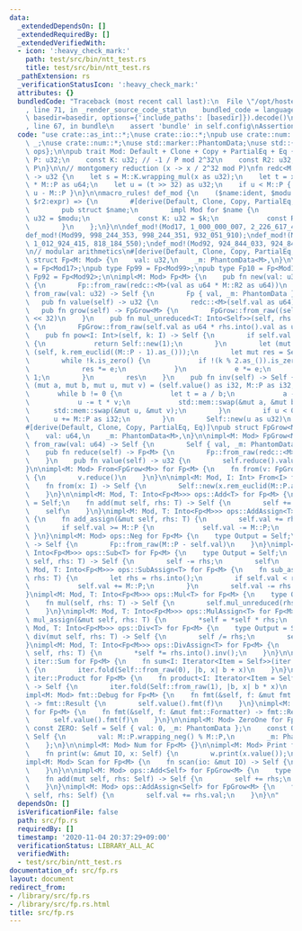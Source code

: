 ```yaml
---
data:
  _extendedDependsOn: []
  _extendedRequiredBy: []
  _extendedVerifiedWith:
  - icon: ':heavy_check_mark:'
    path: test/src/bin/ntt_test.rs
    title: test/src/bin/ntt_test.rs
  _pathExtension: rs
  _verificationStatusIcon: ':heavy_check_mark:'
  attributes: {}
  bundledCode: "Traceback (most recent call last):\n  File \"/opt/hostedtoolcache/Python/3.9.0/x64/lib/python3.9/site-packages/onlinejudge_verify/documentation/build.py\"\
    , line 71, in _render_source_code_stat\n    bundled_code = language.bundle(stat.path,\
    \ basedir=basedir, options={'include_paths': [basedir]}).decode()\n  File \"/opt/hostedtoolcache/Python/3.9.0/x64/lib/python3.9/site-packages/onlinejudge_verify/languages/user_defined.py\"\
    , line 67, in bundle\n    assert 'bundle' in self.config\nAssertionError\n"
  code: "use crate::as_int::*;\nuse crate::io::*;\npub use crate::num::ZeroOne as\
    \ _;\nuse crate::num::*;\nuse std::marker::PhantomData;\nuse std::{fmt, iter,\
    \ ops};\n\npub trait Mod: Default + Clone + Copy + PartialEq + Eq {\n    const\
    \ P: u32;\n    const K: u32; // -1 / P mod 2^32\n    const R2: u32; // 2^64 mod\
    \ P\n}\n\n// montgomery reduction (x -> x / 2^32 mod P)\nfn redc<M: Mod>(x: u64)\
    \ -> u32 {\n    let s = M::K.wrapping_mul(x as u32);\n    let t = x + s as u64\
    \ * M::P as u64;\n    let u = (t >> 32) as u32;\n    if u < M::P { u } else {\
    \ u - M::P }\n}\n\nmacro_rules! def_mod {\n    ($name:ident, $modu:expr, $k:expr,\
    \ $r2:expr) => {\n        #[derive(Default, Clone, Copy, PartialEq, Eq, Debug)]\n\
    \        pub struct $name;\n        impl Mod for $name {\n            const P:\
    \ u32 = $modu;\n            const K: u32 = $k;\n            const R2: u32 = $r2;\n\
    \        }\n    };\n}\n\ndef_mod!(Mod17, 1_000_000_007, 2_226_617_417, 582_344_008);\n\
    def_mod!(Mod99, 998_244_353, 998_244_351, 932_051_910);\ndef_mod!(Mod10, 1_012_924_417,\
    \ 1_012_924_415, 818_184_550);\ndef_mod!(Mod92, 924_844_033, 924_844_031, 404_973_864);\n\
    \n// modular arithmetics\n#[derive(Default, Clone, Copy, PartialEq, Eq)]\npub\
    \ struct Fp<M: Mod> {\n    val: u32,\n    _m: PhantomData<M>,\n}\n\npub type Fp17\
    \ = Fp<Mod17>;\npub type Fp99 = Fp<Mod99>;\npub type Fp10 = Fp<Mod10>;\npub type\
    \ Fp92 = Fp<Mod92>;\n\nimpl<M: Mod> Fp<M> {\n    pub fn new(val: u32) -> Self\
    \ {\n        Fp::from_raw(redc::<M>(val as u64 * M::R2 as u64))\n    }\n    fn\
    \ from_raw(val: u32) -> Self {\n        Fp { val, _m: PhantomData }\n    }\n \
    \   pub fn value(self) -> u32 {\n        redc::<M>(self.val as u64)\n    }\n \
    \   pub fn grow(self) -> FpGrow<M> {\n        FpGrow::from_raw((self.val as u64)\
    \ << 32)\n    }\n    pub fn mul_unreduced<T: Into<Self>>(self, rhs: T) -> FpGrow<M>\
    \ {\n        FpGrow::from_raw(self.val as u64 * rhs.into().val as u64)\n    }\n\
    \    pub fn pow<I: Int>(self, k: I) -> Self {\n        if self.val == 0 && k.is_zero()\
    \ {\n            return Self::new(1);\n        }\n        let (mut e, mut k) =\
    \ (self, k.rem_euclid((M::P - 1).as_()));\n        let mut res = Self::ONE;\n\
    \        while !k.is_zero() {\n            if !(k % 2.as_()).is_zero() {\n   \
    \             res *= e;\n            }\n            e *= e;\n            k >>=\
    \ 1;\n        }\n        res\n    }\n    pub fn inv(self) -> Self {\n        let\
    \ (mut a, mut b, mut u, mut v) = (self.value() as i32, M::P as i32, 1, 0);\n \
    \       while b != 0 {\n            let t = a / b;\n            a -= t * b;\n\
    \            u -= t * v;\n            std::mem::swap(&mut a, &mut b);\n      \
    \      std::mem::swap(&mut u, &mut v);\n        }\n        if u < 0 {\n      \
    \      u += M::P as i32;\n        }\n        Self::new(u as u32)\n    }\n}\n\n\
    #[derive(Default, Clone, Copy, PartialEq, Eq)]\npub struct FpGrow<M: Mod> {\n\
    \    val: u64,\n    _m: PhantomData<M>,\n}\n\nimpl<M: Mod> FpGrow<M> {\n    fn\
    \ from_raw(val: u64) -> Self {\n        Self { val, _m: PhantomData }\n    }\n\
    \    pub fn reduce(self) -> Fp<M> {\n        Fp::from_raw(redc::<M>(self.val))\n\
    \    }\n    pub fn value(self) -> u32 {\n        self.reduce().value()\n    }\n\
    }\n\nimpl<M: Mod> From<FpGrow<M>> for Fp<M> {\n    fn from(v: FpGrow<M>) -> Self\
    \ {\n        v.reduce()\n    }\n}\n\nimpl<M: Mod, I: Int> From<I> for Fp<M> {\n\
    \    fn from(x: I) -> Self {\n        Self::new(x.rem_euclid(M::P.as_()).as_())\n\
    \    }\n}\n\nimpl<M: Mod, T: Into<Fp<M>>> ops::Add<T> for Fp<M> {\n    type Output\
    \ = Self;\n    fn add(mut self, rhs: T) -> Self {\n        self += rhs;\n    \
    \    self\n    }\n}\nimpl<M: Mod, T: Into<Fp<M>>> ops::AddAssign<T> for Fp<M>\
    \ {\n    fn add_assign(&mut self, rhs: T) {\n        self.val += rhs.into().val;\n\
    \        if self.val >= M::P {\n            self.val -= M::P;\n        }\n   \
    \ }\n}\nimpl<M: Mod> ops::Neg for Fp<M> {\n    type Output = Self;\n    fn neg(self)\
    \ -> Self {\n        Fp::from_raw(M::P - self.val)\n    }\n}\nimpl<M: Mod, T:\
    \ Into<Fp<M>>> ops::Sub<T> for Fp<M> {\n    type Output = Self;\n    fn sub(mut\
    \ self, rhs: T) -> Self {\n        self -= rhs;\n        self\n    }\n}\nimpl<M:\
    \ Mod, T: Into<Fp<M>>> ops::SubAssign<T> for Fp<M> {\n    fn sub_assign(&mut self,\
    \ rhs: T) {\n        let rhs = rhs.into();\n        if self.val < rhs.val {\n\
    \            self.val += M::P;\n        }\n        self.val -= rhs.val;\n    }\n\
    }\nimpl<M: Mod, T: Into<Fp<M>>> ops::Mul<T> for Fp<M> {\n    type Output = Self;\n\
    \    fn mul(self, rhs: T) -> Self {\n        self.mul_unreduced(rhs).reduce()\n\
    \    }\n}\nimpl<M: Mod, T: Into<Fp<M>>> ops::MulAssign<T> for Fp<M> {\n    fn\
    \ mul_assign(&mut self, rhs: T) {\n        *self = *self * rhs;\n    }\n}\nimpl<M:\
    \ Mod, T: Into<Fp<M>>> ops::Div<T> for Fp<M> {\n    type Output = Self;\n    fn\
    \ div(mut self, rhs: T) -> Self {\n        self /= rhs;\n        self\n    }\n\
    }\nimpl<M: Mod, T: Into<Fp<M>>> ops::DivAssign<T> for Fp<M> {\n    fn div_assign(&mut\
    \ self, rhs: T) {\n        *self *= rhs.into().inv();\n    }\n}\n\nimpl<M: Mod>\
    \ iter::Sum for Fp<M> {\n    fn sum<I: Iterator<Item = Self>>(iter: I) -> Self\
    \ {\n        iter.fold(Self::from_raw(0), |b, x| b + x)\n    }\n}\nimpl<M: Mod>\
    \ iter::Product for Fp<M> {\n    fn product<I: Iterator<Item = Self>>(iter: I)\
    \ -> Self {\n        iter.fold(Self::from_raw(1), |b, x| b * x)\n    }\n}\n\n\
    impl<M: Mod> fmt::Debug for Fp<M> {\n    fn fmt(&self, f: &mut fmt::Formatter)\
    \ -> fmt::Result {\n        self.value().fmt(f)\n    }\n}\nimpl<M: Mod> fmt::Display\
    \ for Fp<M> {\n    fn fmt(&self, f: &mut fmt::Formatter) -> fmt::Result {\n  \
    \      self.value().fmt(f)\n    }\n}\n\nimpl<M: Mod> ZeroOne for Fp<M> {\n   \
    \ const ZERO: Self = Self { val: 0, _m: PhantomData };\n    const ONE: Self =\
    \ Self {\n        val: M::P.wrapping_neg() % M::P,\n        _m: PhantomData,\n\
    \    };\n}\n\nimpl<M: Mod> Num for Fp<M> {}\n\nimpl<M: Mod> Print for Fp<M> {\n\
    \    fn print(w: &mut IO, x: Self) {\n        w.print(x.value());\n    }\n}\n\
    impl<M: Mod> Scan for Fp<M> {\n    fn scan(io: &mut IO) -> Self {\n        Self::new(io.scan())\n\
    \    }\n}\n\nimpl<M: Mod> ops::Add<Self> for FpGrow<M> {\n    type Output = Self;\n\
    \    fn add(mut self, rhs: Self) -> Self {\n        self += rhs;\n        self\n\
    \    }\n}\nimpl<M: Mod> ops::AddAssign<Self> for FpGrow<M> {\n    fn add_assign(&mut\
    \ self, rhs: Self) {\n        self.val += rhs.val;\n    }\n}\n"
  dependsOn: []
  isVerificationFile: false
  path: src/fp.rs
  requiredBy: []
  timestamp: '2020-11-04 20:37:29+09:00'
  verificationStatus: LIBRARY_ALL_AC
  verifiedWith:
  - test/src/bin/ntt_test.rs
documentation_of: src/fp.rs
layout: document
redirect_from:
- /library/src/fp.rs
- /library/src/fp.rs.html
title: src/fp.rs
---
```

